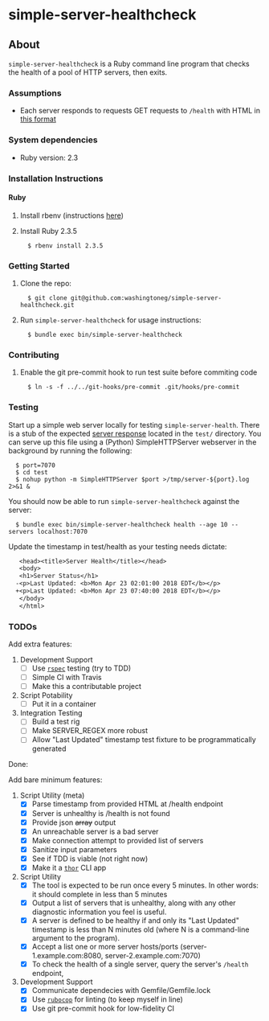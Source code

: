 simple-server-healthcheck
=========================

## About

`simple-server-healthcheck` is a Ruby command line program that checks the health of a pool of HTTP servers, then exits.

### Assumptions

  * Each server responds to requests GET requests to `/health` with HTML in [this format](https://github.com/washingtoneg/simple-server-healthcheck/blob/master/test/health)


### System dependencies

  * Ruby version: 2.3

### Installation Instructions

#### Ruby

  1. Install rbenv (instructions [here](https://github.com/rbenv/rbenv#installation))

  1. Install Ruby 2.3.5

      ```
        $ rbenv install 2.3.5
      ```

### Getting Started

  1. Clone the repo:

      ```
        $ git clone git@github.com:washingtoneg/simple-server-healthcheck.git
      ```

  1. Run `simple-server-healthcheck` for usage instructions:

      ```
        $ bundle exec bin/simple-server-healthcheck
      ```

### Contributing

  1. Enable the git pre-commit hook to run test suite before commiting code

      ```
        $ ln -s -f ../../git-hooks/pre-commit .git/hooks/pre-commit
      ```

### Testing

Start up a simple web server locally for testing `simple-server-health`. There is a stub of the expected [server response](https://github.com/washingtoneg/simple-server-healthcheck/blob/master/test/health) located in the `test/` directory. You can serve up this file using a (Python) SimpleHTTPServer webserver in the background by running the following:

  ```
    $ port=7070
    $ cd test
    $ nohup python -m SimpleHTTPServer $port >/tmp/server-${port}.log 2>&1 &
  ```

You should now be able to run `simple-server-healthcheck` against the server:

  ```
    $ bundle exec bin/simple-server-healthcheck health --age 10 --servers localhost:7070
  ```

Update the timestamp in test/health as your testing needs dictate:

  ```diff
     <head><title>Server Health</title></head>
     <body>
     <h1>Server Status</h1>
    -<p>Last Updated: <b>Mon Apr 23 02:01:00 2018 EDT</b></p>
    +<p>Last Updated: <b>Mon Apr 23 07:40:00 2018 EDT</b></p>
     </body>
     </html>
  ```

### TODOs

Add extra features:
  1. Development Support
      - [ ] Use [`rspec`](https://github.com/rspec/rspec) testing (try to TDD)
      - [ ] Simple CI with Travis
      - [ ] Make this a contributable project
  1. Script Potability
      - [ ] Put it in a container
  1. Integration Testing
      - [ ] Build a test rig
      - [ ] Make SERVER_REGEX more robust
      - [ ] Allow "Last Updated" timestamp test fixture to be programmatically generated

Done:

Add bare minimum features:
  1. Script Utility (meta)
      - [X] Parse timestamp from provided HTML at /health endpoint
      - [X] Server is unhealthy is /health is not found
      - [X] Provide json ~~array~~ output
      - [X] An unreachable server is a bad server
      - [X] Make connection attempt to provided list of servers
      - [X] Sanitize input parameters
      - [X] See if TDD is viable (not right now)
      - [X] Make it a [`thor`](https://github.com/erikhuda/thor) CLI app
  1. Script Utility
      - [X] The tool is expected to be run once every 5 minutes. In other words: it should complete in less than 5 minutes
      - [X] Output a list of servers that is unhealthy, along with any other diagnostic information you feel is useful.
      - [x] A server is defined to be healthy if and only its "Last Updated" timestamp is less than N minutes old (where N is a command-line argument to the program).
      - [X] Accept a list one or more server hosts/ports (server-1.example.com:8080, server-2.example.com:7070)
      - [X] To check the health of a single server, query the server's `/health` endpoint,
  1. Development Support
      - [X] Communicate dependecies with Gemfile/Gemfile.lock
      - [X] Use [`rubocop`](https://github.com/bbatsov/rubocop) for linting (to keep myself in line)
      - [X] Use git pre-commit hook for low-fidelity CI
